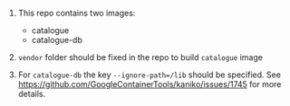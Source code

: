 1. This repo contains two images:
   - catalogue
   - catalogue-db

2. `vendor` folder should be fixed in the repo to build `catalogue` image

3. For `catalogue-db` the key `--ignore-path=/lib` should be specified. See https://github.com/GoogleContainerTools/kaniko/issues/1745 for more details.